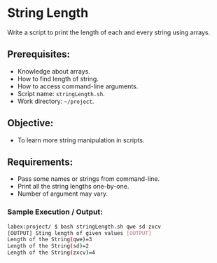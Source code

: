 # String Length

Write a script to print the length of each and every string using arrays.

## Prerequisites:
- Knowledge about arrays.
- How to find length of string.
- How to access command-line arguments.
- Script name: `stringLength.sh`.
- Work directory: `~/project`.

## Objective:
- To learn more string manipulation in scripts.

## Requirements:
- Pass some names or strings from command-line.
- Print all the string lengths one-by-one.
- Number of argument may vary.

### Sample Execution / Output:

```bash
labex:project/ $ bash stringLength.sh qwe sd zxcv
[OUTPUT] Sting length of given values [OUTPUT]
Length of the String(qwe)=3
Length of the String(sd)=2
Length of the String(zxcv)=4
```

